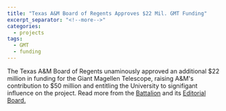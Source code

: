 ```yaml
---
title: "Texas A&M Board of Regents Approves $22 Mil. GMT Funding"
excerpt_separator: "<!--more-->"
categories:
  - projects
tags:
  - GMT
  - funding
---
```

The Texas A&M Board of Regents unaminously approved an additional $22 million in funding for the Giant Magellen Telescope, raising A&M's contribution to $50 million and entitling the University to signifigant influence on the project. Read more from the [Battalion](http://www.thebatt.com/news/view.php/860509/AampM-fulfills-commitment-to-build-world) and its [Editorial Board.](http://www.thebatt.com/news/view.php/860560/Editorial-AampM-shows-incredible-foresig)